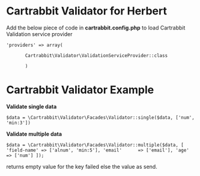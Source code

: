 # Cartrabbit Validator for Herbert

Add the below piece of code in **cartrabbit.config.php** to load Cartrabbit Validation service provider

`'providers' => array(`

 `       Cartrabbit\Validator\ValidationServiceProvider::class`

 `       )`
 
 # Cartrabbit Validator Example 
 
**Validate single data**
 
`$data = \Cartrabbit\Validator\Facades\Validator::single($data, ['num', 'min:3'])`

**Validate multiple data**
 
`$data = \Cartrabbit\Validator\Facades\Validator::multiple($data, [
    'field-name' => ['alnum', 'min:5'],
    'email'      => ['email'],
    'age'        => ['num']
]);`

returns empty value for the key failed else the value as send.
